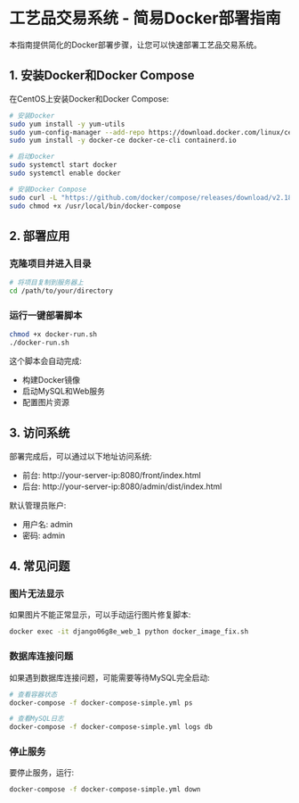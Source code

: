 # 工艺品交易系统 - 简易Docker部署指南

本指南提供简化的Docker部署步骤，让您可以快速部署工艺品交易系统。

## 1. 安装Docker和Docker Compose

在CentOS上安装Docker和Docker Compose:

```bash
# 安装Docker
sudo yum install -y yum-utils
sudo yum-config-manager --add-repo https://download.docker.com/linux/centos/docker-ce.repo
sudo yum install -y docker-ce docker-ce-cli containerd.io

# 启动Docker
sudo systemctl start docker
sudo systemctl enable docker

# 安装Docker Compose
sudo curl -L "https://github.com/docker/compose/releases/download/v2.18.1/docker-compose-$(uname -s)-$(uname -m)" -o /usr/local/bin/docker-compose
sudo chmod +x /usr/local/bin/docker-compose
```

## 2. 部署应用

### 克隆项目并进入目录
```bash
# 将项目复制到服务器上
cd /path/to/your/directory
```

### 运行一键部署脚本
```bash
chmod +x docker-run.sh
./docker-run.sh
```

这个脚本会自动完成:
- 构建Docker镜像
- 启动MySQL和Web服务
- 配置图片资源

## 3. 访问系统

部署完成后，可以通过以下地址访问系统:

- 前台: http://your-server-ip:8080/front/index.html
- 后台: http://your-server-ip:8080/admin/dist/index.html

默认管理员账户:
- 用户名: admin
- 密码: admin

## 4. 常见问题

### 图片无法显示

如果图片不能正常显示，可以手动运行图片修复脚本:

```bash
docker exec -it django06g8e_web_1 python docker_image_fix.sh
```

### 数据库连接问题

如果遇到数据库连接问题，可能需要等待MySQL完全启动:

```bash
# 查看容器状态
docker-compose -f docker-compose-simple.yml ps

# 查看MySQL日志
docker-compose -f docker-compose-simple.yml logs db
```

### 停止服务

要停止服务，运行:

```bash
docker-compose -f docker-compose-simple.yml down
``` 